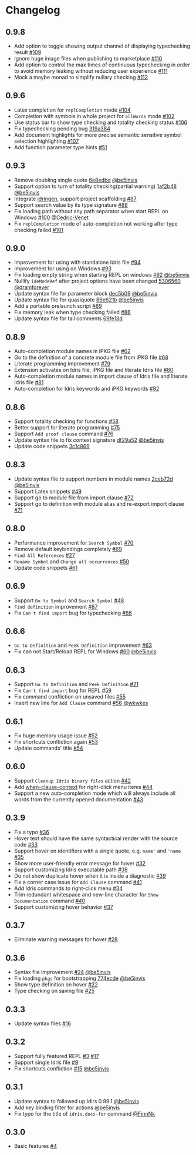 # Changelog

## 0.9.8

* Add option to toggle showing output channel of displaying typechecking result [#109](https://github.com/zjhmale/vscode-idris/issues/109)
* Ignore huge image files when publishing to marketplace [#110](https://github.com/zjhmale/vscode-idris/issues/110)
* Add option to control the max times of continuous typechecking in order to avoid memory leaking without reducing user experience [#111](https://github.com/zjhmale/vscode-idris/issues/111)
* Mock a maybe monad to simplify nullary checking [#112](https://github.com/zjhmale/vscode-idris/issues/112)

## 0.9.6

* Latex completion for `replCompletion` mode [#104](https://github.com/zjhmale/vscode-idris/issues/104)
* Completion with symbols in whole project for `allWords` mode [#102](https://github.com/zjhmale/vscode-idris/issues/102)
* Use status bar to show type checking and totality checking status [#106](https://github.com/zjhmale/vscode-idris/issues/106)
* Fix typechecking pending bug [319a384](https://github.com/zjhmale/vscode-idris/commit/319a3846e1f2268e74dcecb87f590be41528fcdb)
* Add document highlights for more precise semantic sensitive symbol selection highlighting [#107](https://github.com/zjhmale/vscode-idris/issues/107)
* Add function parameter type hints [#51](https://github.com/zjhmale/vscode-idris/issues/51)

## 0.9.3

* Remove doubling single quote [6e8edbd](https://github.com/zjhmale/vscode-idris/commit/6e8edbd6eb0d64127577bb84569008281f26d650) [@be5invis](https://github.com/be5invis)
* Support option to turn of totality checking(partial warning) [1af2b48](https://github.com/zjhmale/vscode-idris/commit/1af2b488a4e4115a055983cb4e086456b371791d) [@be5invis](https://github.com/be5invis)
* Integrate [idringen](https://github.com/zjhmale/idringen), support project scaffolding [#87](https://github.com/zjhmale/vscode-idris/issues/87)
* Support search value by its type signature [#88](https://github.com/zjhmale/vscode-idris/issues/88)
* Fix loading path without any path separator when start REPL on Windows [#100](https://github.com/zjhmale/vscode-idris/issues/100) [@Cedric-Venet](https://github.com/Cedric-Venet)
* Fix `replCompletion` mode of auto-completion not working after type checking failed [#101](https://github.com/zjhmale/vscode-idris/issues/101)

## 0.9.0

* Improvement for using with standalone Idris file [#94](https://github.com/zjhmale/vscode-idris/issues/94)
* Improvement for using on Windows [#93](https://github.com/zjhmale/vscode-idris/issues/93)
* Fix loading empty string when starting REPL on windows [#92](https://github.com/zjhmale/vscode-idris/issues/92) [@be5invis](https://github.com/be5invis)
* Nullify `ideModeRef` after project options have been changed [5306560](https://github.com/zjhmale/vscode-idris/commit/53065605c172d867ed03ba2e9758f2542e121a22) [@dramforever](https://github.com/dramforever)
* Update syntax file for parameter block [dec5b09](https://github.com/zjhmale/vscode-idris/commit/dec5b099ac4fb48dfb003987302fe05a8535b4fe) [@be5invis](https://github.com/be5invis)
* Update syntax file for quasiquote [86e621b](https://github.com/zjhmale/vscode-idris/commit/86e621bfc79351300dce8f7655961807f7e3fefd) [@be5invis](https://github.com/be5invis)
* Add a portable prelaunch script [#89](https://github.com/zjhmale/vscode-idris/issues/89)
* Fix memory leak when type checking failed [#86](https://github.com/zjhmale/vscode-idris/issues/86)
* Update syntax file for tail comments [69fe18d](https://github.com/zjhmale/vscode-idris/commit/69fe18d717f169750f290107cb2f0c39bbf1044e)

## 0.8.9

* Auto-completion module names in iPKG file [#62](https://github.com/zjhmale/vscode-idris/issues/62)
* Go to the definition of a concrete module file from iPKG file [#68](https://github.com/zjhmale/vscode-idris/issues/68)
* Literate programming improvement [#79](https://github.com/zjhmale/vscode-idris/issues/79)
* Extension activates on Idris file, iPKG file and literate Idris file [#80](https://github.com/zjhmale/vscode-idris/issues/80)
* Auto-completion module names in import clause of Idris file and literate Idris file [#81](https://github.com/zjhmale/vscode-idris/issues/81)
* Auto-completion for Idris keywords and iPKG keywords [#82](https://github.com/zjhmale/vscode-idris/issues/82)

## 0.8.6

* Support totality checking for functions [#58](https://github.com/zjhmale/vscode-idris/issues/58)
* Better support for literate programming [#75](https://github.com/zjhmale/vscode-idris/issues/75)
* Support `Add proof clause` command [#76](https://github.com/zjhmale/vscode-idris/issues/76)
* Update syntax file to fix context signature [df29a52](https://github.com/zjhmale/vscode-idris/commit/df29a527bb6a31ac7a57712791b84c0b8c7229e0) [@be5invis](https://github.com/be5invis)
* Update code snippets [3c1c869](https://github.com/zjhmale/vscode-idris/commit/3c1c869abd9c6821c563a078571c89d608a445b4)

## 0.8.3

* Update syntax file to support numbers in module names [2ceb72d](https://github.com/zjhmale/vscode-idris/commit/2ceb72ddb72df2d3e51586a50485a80f694dd7cc) [@be5invis](https://github.com/be5invis)
* Support Latex snippets [#49](https://github.com/zjhmale/vscode-idris/issues/49)
* Support go to module file from import clause [#72](https://github.com/zjhmale/vscode-idris/issues/72)
* Support go to definition with module alias and re-export import clause [#71](https://github.com/zjhmale/vscode-idris/issues/71)

## 0.8.0

* Performance improvement for `Search Symbol` [#70](https://github.com/zjhmale/vscode-idris/issues/70)
* Remove default keybindings completely [#69](https://github.com/zjhmale/vscode-idris/issues/69)
* `Find All References` [#27](https://github.com/zjhmale/vscode-idris/issues/27)
* `Rename Symbol` and `Change all occurrences` [#50](https://github.com/zjhmale/vscode-idris/issues/50)
* Update code snippets [#61](https://github.com/zjhmale/vscode-idris/issues/61)

## 0.6.9

* Support `Go to Symbol` and `Search Symbol` [#48](https://github.com/zjhmale/vscode-idris/issues/48)
* `Find definition` improvement [#67](https://github.com/zjhmale/vscode-idris/issues/67)
* Fix `Can't find import` bug for typechecking [#66](https://github.com/zjhmale/vscode-idris/issues/66)

## 0.6.6

* `Go to Definition` and `Peek Definition` improvement [#63](https://github.com/zjhmale/vscode-idris/issues/63)
* Fix can not Start/Reload REPL for Windows [#60](https://github.com/zjhmale/vscode-idris/issues/60) [@be5invis](https://github.com/be5invis)

## 0.6.3

* Support `Go to Definition` and `Peek Definition` [#21](https://github.com/zjhmale/vscode-idris/issues/21)
* Fix `Can't find import` bug for REPL [#59](https://github.com/zjhmale/vscode-idris/issues/59)
* Fix command confliction on unsaved files [#55](https://github.com/zjhmale/vscode-idris/issues/55)
* Insert new line for `Add Clause` command [#56](https://github.com/zjhmale/vscode-idris/issues/56) [@wkwkes](https://github.com/wkwkes)

## 0.6.1

* Fix huge memory usage issue [#52](https://github.com/zjhmale/vscode-idris/issues/52)
* Fix shortcuts confliction again [#53](https://github.com/zjhmale/vscode-idris/issues/53)
* Update commands' title [#54](https://github.com/zjhmale/vscode-idris/issues/54)

## 0.6.0

* Support `Cleanup Idris binary files` action [#42](https://github.com/zjhmale/vscode-idris/issues/42)
* Add [when-clause-context](https://code.visualstudio.com/docs/getstarted/keybindings#_when-clause-contexts) for right-click menu items [#44](https://github.com/zjhmale/vscode-idris/issues/44)
* Support a new auto-completion mode which will always include all words from the currently opened documentation [#43](https://github.com/zjhmale/vscode-idris/issues/43)

## 0.3.9

* Fix a typo [#36](https://github.com/zjhmale/vscode-idris/issues/36)
* Hover text should have the same syntactical render with the source code [#33](https://github.com/zjhmale/vscode-idris/issues/33)
* Support hover on identifiers with a single quote, e.g. `name'` and `'name` [#35](https://github.com/zjhmale/vscode-idris/issues/35)
* Show more user-friendly error message for hover [#32](https://github.com/zjhmale/vscode-idris/issues/32)
* Support customizing Idris executable path [#38](https://github.com/zjhmale/vscode-idris/issues/38)
* Do not show duplicate hover when it is inside a diagnostic [#39](https://github.com/zjhmale/vscode-idris/issues/39)
* Fix a corner case issue for `Add Clause` command [#41](https://github.com/zjhmale/vscode-idris/issues/41)
* Add Idris commands to right-click menu [#34](https://github.com/zjhmale/vscode-idris/issues/34)
* Trim redundant whitespace and new-line character for `Show Documentation` command [#40](https://github.com/zjhmale/vscode-idris/issues/40)
* Support customizing hover behavior [#37](https://github.com/zjhmale/vscode-idris/issues/37)

## 0.3.7

* Eliminate warning messages for hover [#28](https://github.com/zjhmale/vscode-idris/issues/28)

## 0.3.6

* Syntax file improvement [#24](https://github.com/zjhmale/vscode-idris/issues/24) [@be5invis](https://github.com/be5invis)
* Fix loading `pkgs` for bootstrapping [774ecde](https://github.com/zjhmale/vscode-idris/commit/774ecded6419af483ce0c255957282f5076a283d) [@be5invis](https://github.com/be5invis)
* Show type definition on hover [#22](https://github.com/zjhmale/vscode-idris/issues/22)
* Type checking on saving file [#25](https://github.com/zjhmale/vscode-idris/issues/25)

## 0.3.3

* Update syntax files [#16](https://github.com/zjhmale/vscode-idris/issues/16)

## 0.3.2

* Support fully featured REPL [#3](https://github.com/zjhmale/vscode-idris/issues/3) [#17](https://github.com/zjhmale/vscode-idris/issues/17)
* Support single Idris file [#9](https://github.com/zjhmale/vscode-idris/issues/9)
* Fix shortcuts confliction [#15](https://github.com/zjhmale/vscode-idris/issues/15) [@be5invis](https://github.com/be5invis)

## 0.3.1

* Update syntax to followed up Idirs 0.99.1 [@be5invis](https://github.com/be5invis)
* Add key binding filter for actions [@be5invis](https://github.com/be5invis)
* Fix typo for the title of `idris.docs-for` command [@FinnNk](https://github.com/FinnNk)

## 0.3.0

* Basic features [#4](https://github.com/zjhmale/vscode-idris/issues/4)
